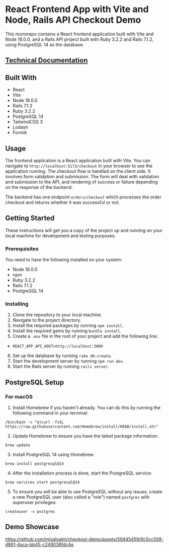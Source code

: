 # React Frontend App with Vite and Node, Rails API Checkout Demo

This monorepo contains a React frontend application built with Vite and Node 18.0.0, and a Rails API project built with Ruby 3.2.2 and Rails 7.1.2, using PostgreSQL 14 as the database.

## [Technical Documentation](./docs/tech-doc.pdf)

## Built With

- React
- Vite
- Node 18.0.0
- Rails 7.1.2
- Ruby 3.2.2
- PostgreSQL 14
- TailwindCSS 3
- Lodash
- Formik

## Usage

The frontend application is a React application built with Vite. You can navigate to `http://localhost:5173/checkout` in your browser to see the application running. The checkout flow is handled on the client side. It involves form validation and submission. The form will deal with validation and submission to the API, and rendering of success or failure depending on the response of the backend.

The backend has one endpoint `orders/checkout` which processes the order checkout and returns whether it was successful or not.

## Getting Started

These instructions will get you a copy of the project up and running on your local machine for development and testing purposes.

### Prerequisites

You need to have the following installed on your system:

- Node 18.0.0
- npm
- Ruby 3.2.2
- Rails 7.1.2
- PostgreSQL 14

### Installing

1. Clone the repository to your local machine.
2. Navigate to the project directory.
3. Install the required packages by running `npm install`.
4. Install the required gems by running `bundle install`.
5. Create a `.env` file in the root of your project and add the following line:
  - `REACT_APP_API_HOST=http://localhost:3000`
6. Set up the database by running `rake db:create`.
7. Start the development server by running `npm run dev`.
8. Start the Rails server by running `rails server`.

## PostgreSQL Setup

### For macOS

1. Install Homebrew if you haven't already. You can do this by running the following command in your terminal:

`/bin/bash -c "$(curl -fsSL https://raw.githubusercontent.com/Homebrew/install/HEAD/install.sh)"`

2. Update Homebrew to ensure you have the latest package information:

`brew update`

3. Install PostgreSQL 14 using Homebrew:

`brew install postgresql@14`

4. After the installation process is done, start the PostgreSQL service:

`brew services start postgresql@14`

5. To ensure you will be able to use PostgreSQL without any issues, create a new PostgreSQL user (also called a "role") named `postgres` with superuser privileges:

`createuser -s postgres`

## Demo Showcase

https://github.com/migalvalm/checkout-demo/assets/59445459/6c5cc558-d861-4aca-bb45-c249038fdc4e


